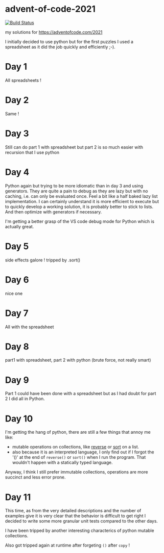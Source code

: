 # advent-of-code-2021

[![Build Status](https://travis-ci.com/benoitpas/advent-of-code-2021.svg?branch=main)](https://app.travis-ci.com/benoitpas/advent-of-code-2021)

my solutions for https://adventofcode.com/2021

I initially decided to use python but for the first puzzles I used a spreadsheet as it did the job quickly and efficiently ;-).

# Day 1
All spreadsheets !

# Day 2
Same !

# Day 3
Still can do part 1 with spreadsheet but part 2 is so much easier with recursion that I use python

# Day 4
Python again but trying to be more idiomatic than in day 3 and using generators.
They are quite a pain to debug as they are lazy but with no caching, i.e. can only be evaluated once. Feel a bit like a half baked lazy list implementation. I can certainly understand it is more efficient to execute but to quickly develop a working solution, it is probably better to stick to lists. And then optimize with generators if necessary.

I'm getting a better grasp of the VS code debug mode for Python which is actually great.

# Day 5
side effects galore ! tripped by .sort()

# Day 6
nice one

# Day 7
All with the spreadsheet

# Day 8
part1 with spreadsheet, part 2 with python (brute force, not really smart)

# Day 9
Part 1 could have been done with a spreadsheet but as I had doubt for part 2 I did all in Python.

# Day 10
I'm getting the hang of python, there are still a few things that annoy me like:
* mutable operations on collections, like [reverse](https://github.com/benoitpas/advent-of-code-2021/blob/939d2329301b6a4736aebb6bad5955aa459dc4f5/day10.py#L24) or [sort](https://github.com/benoitpas/advent-of-code-2021/blob/939d2329301b6a4736aebb6bad5955aa459dc4f5/day10.py#L39) on a list.
* also because it is an interpreted language, I only find out if I forgot the '()' at the end of ``reverse()`` or ``sort()`` when I run the program. That wouldn't happen with a statically typed language.

Anyway, I think I still prefer immutable collections, operations are more succinct and less error prone.

# Day 11
This time, as from the very detailed descriptions and the number of examples give it is very clear that the behavior is difficult to get right I decided to write some more granular unit tests compared to the other days.

I have been tripped by another interesting characterics of python mutable collections.

Also got tripped again at runtime after forgeting ``()`` after ``copy`` !
